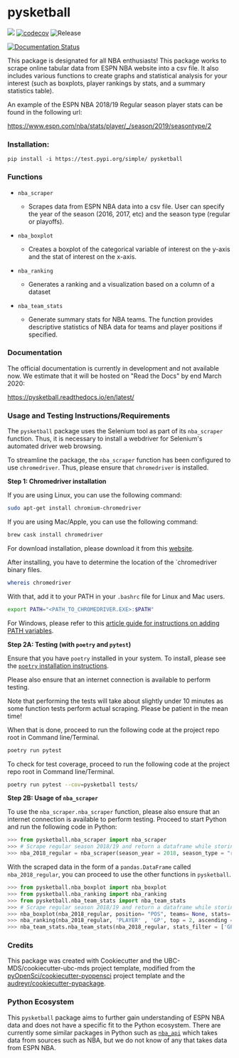 # pysketball 

![](https://github.com/UBC-MDS/pysketball/workflows/build/badge.svg) [![codecov](https://codecov.io/gh/UBC-MDS/pysketball/branch/master/graph/badge.svg)](https://codecov.io/gh/UBC-MDS/pysketball) ![Release](https://github.com/UBC-MDS/pysketball/workflows/Release/badge.svg)

[![Documentation Status](https://readthedocs.org/projects/pysketball/badge/?version=latest)](https://pysketball.readthedocs.io/en/latest/?badge=latest)

This package is designated for all NBA enthusiasts! This package works
to scrape online tabular data from ESPN NBA website into a csv file. It
also includes various functions to create graphs and statistical
analysis for your interest (such as boxplots, player rankings by stats,
and a summary statistics table).

An example of the ESPN NBA 2018/19 Regular season player stats can be
found in the following url:

https://www.espn.com/nba/stats/player/_/season/2019/seasontype/2

### Installation:

```
pip install -i https://test.pypi.org/simple/ pysketball
```

### Functions
- `nba_scraper`
  * Scrapes data from ESPN NBA data into a csv file. User can specify the year of the season
  (2016, 2017, etc) and the season type (regular or playoffs).
  
- `nba_boxplot`
  * Creates a boxplot of the categorical variable of interest on the y-axis and 
   the stat of interest on the x-axis.
   
- `nba_ranking`
  * Generates a ranking and a visualization based on a column of a dataset  
  
- `nba_team_stats`
  * Generate summary stats for NBA teams. The function provides descriptive statistics of NBA data for teams and player positions if specified.


### Documentation
The official documentation is currently in development and not available now. We estimate that it will be hosted on "Read the Docs" by end March 2020: 

<https://pysketball.readthedocs.io/en/latest/>

### Usage and Testing Instructions/Requirements

The `pysketball` package uses the Selenium tool as part of its `nba_scraper` function. Thus, it is necessary to install a webdriver for Selenium's automated driver web browsing. 

To streamline the package, the `nba_scraper` function has been configured to use `chromedriver`. Thus, please ensure that `chromedriver` is installed. 

__Step 1: Chromedriver installation__

If you are using Linux, you can use the following command:
```sh
sudo apt-get install chromium-chromedriver
```

If you are using Mac/Apple, you can use the following command:
```sh
brew cask install chromedriver
```
For download installation, please download it from this [website](https://chromedriver.chromium.org/downloads). 

After installing, you have to determine the location of the `chromedriver binary files.

```sh
whereis chromedriver
```

With that, add it to your PATH in your `.bashrc` file for Linux and Mac users.

```sh
export PATH="<PATH_TO_CHROMEDRIVER.EXE>:$PATH"
```

For Windows, please refer to this [article guide for instructions on adding PATH variables](https://helpdeskgeek.com/windows-10/add-windows-path-environment-variable/).

__Step 2A: Testing (with `poetry` and `pytest`)__

Ensure that you have `poetry` installed in your system. To install, please see the [`poetry` installation instructions](https://python-poetry.org/docs/#installation).

Please also ensure that an internet connection is available to perform testing. 

Note that performing the tests will take about slightly under 10 minutes as some function tests perform actual scraping. Please be patient in the mean time!

When that is done, proceed to run the following code at the project repo root in Command line/Terminal.

```sh
poetry run pytest
```

To check for test coverage, proceed to run the following code at the project repo root in Command line/Terminal.

```sh
poetry run pytest --cov=pysketball tests/
```

__Step 2B: Usage of `nba_scraper`__

To use the `nba_scraper.nba_scraper` function, please also ensure that an internet connection is available to perform testing. Proceed to start Python and run the following code in Python:

```py
>>> from pysketball.nba_scraper import nba_scraper
>>> # Scrape regular season 2018/19 and return a dataframe while storing it as csv file called "nba_2018_regular.csv"
>>> nba_2018_regular = nba_scraper(season_year = 2018, season_type = "regular", csv_path = "nba_2018_regular.csv")
```

With the scraped data in the form of a `pandas.DataFrame` called `nba_2018_regular`, you can proceed to use the other functions in `pysketball`.

```py
>>> from pysketball.nba_boxplot import nba_boxplot
>>> from pysketball.nba_ranking import nba_ranking
>>> from pysketball.nba_team_stats import nba_team_stats
>>> # Scrape regular season 2018/19 and return a dataframe while storing it as csv file called "nba_2018_regular.csv"
>>> nba_boxplot(nba_2018_regular, position= "POS", teams= None, stats= "GP")
>>> nba_ranking(nba_2018_regular, 'PLAYER' , 'GP', top = 2, ascending = False, fun = 'mean')
>>> nba_team_stats.nba_team_stats(nba_2018_regular, stats_filter = ['GP', '3PM', 'FT%'],teams_filter = ['UTAH', 'PHX', 'DET'],positions_filter = ['C', 'PG'])
```


### Credits
This package was created with Cookiecutter and the UBC-MDS/cookiecutter-ubc-mds project template, modified from the [pyOpenSci/cookiecutter-pyopensci](https://github.com/pyOpenSci/cookiecutter-pyopensci) project template and the [audreyr/cookiecutter-pypackage](https://github.com/audreyr/cookiecutter-pypackage).

### Python Ecosystem 

This `pysketball` package aims to further gain understanding of ESPN NBA data and does not have a specific fit to the Python ecosystem. There are currently some similar packages in Python such as [`nba_api`](https://pypi.org/project/nba-api/) which takes data from sources such as NBA, but we do not know of any that takes data from ESPN NBA.



